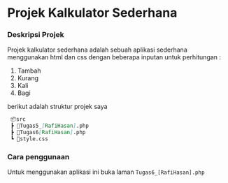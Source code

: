 # Projek Kalkulator Sederhana

### Deskripsi Projek
Projek kalkulator sederhana adalah sebuah aplikasi sederhana menggunakan html dan css dengan beberapa inputan untuk perhitungan :

1. Tambah
2. Kurang
3. Kali
4. Bagi

berikut adalah struktur projek saya
```markdown
 📦src
 ┣ 📜Tugas5_[RafiHasan].php
 ┣ 📜Tugas6[RafiHasan].php
 ┗ 📜style.css
```

### Cara penggunaan
Untuk menggunakan aplikasi ini buka laman `Tugas6_[RafiHasan].php` 
